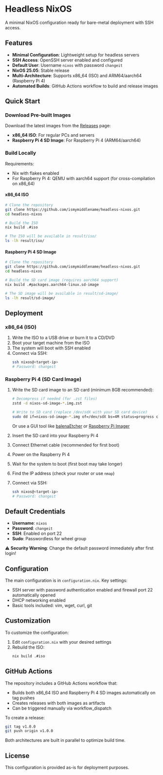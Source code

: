# Headless NixOS

A minimal NixOS configuration ready for bare-metal deployment with SSH access.

## Features

- **Minimal Configuration**: Lightweight setup for headless servers
- **SSH Access**: OpenSSH server enabled and configured
- **Default User**: Username `nixos` with password `changeit`
- **NixOS 25.05**: Stable release
- **Multi-Architecture**: Supports x86_64 (ISO) and ARM64/aarch64 (Raspberry Pi 4)
- **Automated Builds**: GitHub Actions workflow to build and release images

## Quick Start

### Download Pre-built Images

Download the latest images from the [Releases](https://github.com/ismymiddlename/headless-nixos/releases) page:
- **x86_64 ISO**: For regular PCs and servers
- **Raspberry Pi 4 SD Image**: For Raspberry Pi 4 (ARM64/aarch64)

### Build Locally

Requirements:
- Nix with flakes enabled
- For Raspberry Pi 4: QEMU with aarch64 support (for cross-compilation on x86_64)

#### x86_64 ISO

```bash
# Clone the repository
git clone https://github.com/ismymiddlename/headless-nixos.git
cd headless-nixos

# Build the ISO
nix build .#iso

# The ISO will be available in result/iso/
ls -lh result/iso/
```

#### Raspberry Pi 4 SD Image

```bash
# Clone the repository
git clone https://github.com/ismymiddlename/headless-nixos.git
cd headless-nixos

# Build the SD card image (requires aarch64 support)
nix build .#packages.aarch64-linux.sd-image

# The SD image will be available in result/sd-image/
ls -lh result/sd-image/
```

## Deployment

### x86_64 (ISO)

1. Write the ISO to a USB drive or burn it to a CD/DVD
2. Boot your target machine from the ISO
3. The system will boot with SSH enabled
4. Connect via SSH:
   ```bash
   ssh nixos@<target-ip>
   # Password: changeit
   ```

### Raspberry Pi 4 (SD Card Image)

1. Write the SD card image to an SD card (minimum 8GB recommended):
   ```bash
   # Decompress if needed (for .zst files)
   zstd -d nixos-sd-image-*.img.zst
   
   # Write to SD card (replace /dev/sdX with your SD card device)
   sudo dd if=nixos-sd-image-*.img of=/dev/sdX bs=4M status=progress conv=fsync
   ```
   Or use a GUI tool like [balenaEtcher](https://www.balena.io/etcher/) or [Raspberry Pi Imager](https://www.raspberrypi.com/software/)

2. Insert the SD card into your Raspberry Pi 4
3. Connect Ethernet cable (recommended for first boot)
4. Power on the Raspberry Pi 4
5. Wait for the system to boot (first boot may take longer)
6. Find the IP address (check your router or use `nmap`)
7. Connect via SSH:
   ```bash
   ssh nixos@<target-ip>
   # Password: changeit
   ```

## Default Credentials

- **Username**: `nixos`
- **Password**: `changeit`
- **SSH**: Enabled on port 22
- **Sudo**: Passwordless for wheel group

⚠️ **Security Warning**: Change the default password immediately after first login!

## Configuration

The main configuration is in `configuration.nix`. Key settings:

- SSH server with password authentication enabled and firewall port 22 automatically opened
- DHCP networking enabled
- Basic tools included: vim, wget, curl, git

## Customization

To customize the configuration:

1. Edit `configuration.nix` with your desired settings
2. Rebuild the ISO:
   ```bash
   nix build .#iso
   ```

## GitHub Actions

The repository includes a GitHub Actions workflow that:
- Builds both x86_64 ISO and Raspberry Pi 4 SD images automatically on tag pushes
- Creates releases with both images as artifacts
- Can be triggered manually via workflow_dispatch

To create a release:
```bash
git tag v1.0.0
git push origin v1.0.0
```

Both architectures are built in parallel to optimize build time.

## License

This configuration is provided as-is for deployment purposes.